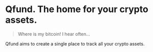 # Qfund. The home for your crypto assets.

> Where is my bitcoin!
> I hear often...

Qfund aims to create a single place to track all your crypto assets.
